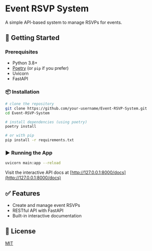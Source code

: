 

# Event RSVP System

A simple API-based system to manage RSVPs for events.

## 🚀 Getting Started

### Prerequisites

* Python 3.8+
* [Poetry](https://python-poetry.org/) (or `pip` if you prefer)
* Uvicorn
* FastAPI

### 📦 Installation

```bash
# clone the repository
git clone https://github.com/your-username/Event-RSVP-System.git
cd Event-RSVP-System

# install dependencies (using poetry)
poetry install

# or with pip
pip install -r requirements.txt
```

### ▶️ Running the App

```bash
uvicorn main:app --reload
```

Visit the interactive API docs at [http://127.0.0.1:8000/docs](http://127.0.0.1:8000/docs)



## ✅ Features

* Create and manage event RSVPs
* RESTful API with FastAPI
* Built-in interactive documentation

## 📄 License

[MIT](./LICENSE)


